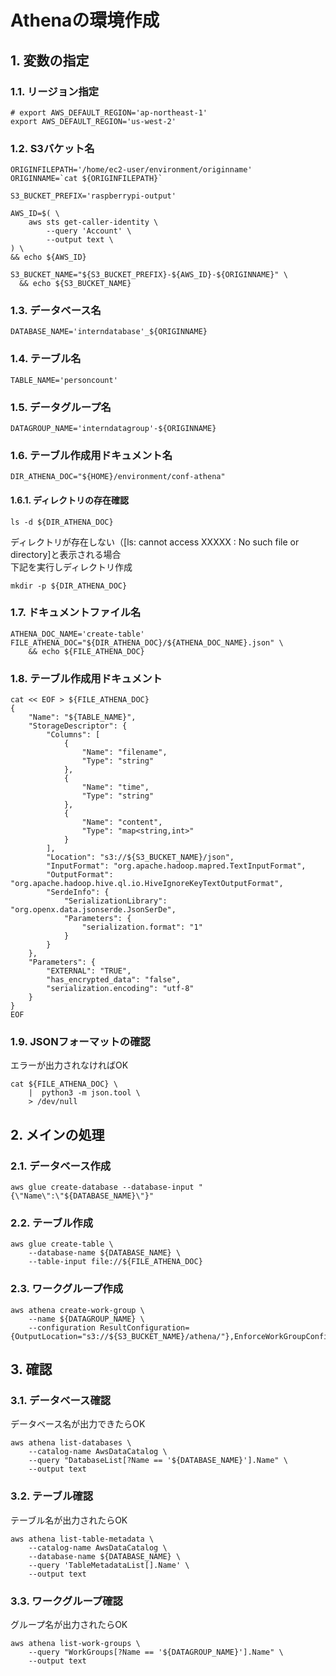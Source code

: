 <!-- omit in toc -->
# Athenaの環境作成

## 1. 変数の指定

### 1.1. リージョン指定

    # export AWS_DEFAULT_REGION='ap-northeast-1'
    export AWS_DEFAULT_REGION='us-west-2'

### 1.2. S3バケット名

    ORIGINFILEPATH='/home/ec2-user/environment/originname'
    ORIGINNAME=`cat ${ORIGINFILEPATH}`

    S3_BUCKET_PREFIX='raspberrypi-output'

    AWS_ID=$( \
        aws sts get-caller-identity \
            --query 'Account' \
            --output text \
    ) \
    && echo ${AWS_ID}

    S3_BUCKET_NAME="${S3_BUCKET_PREFIX}-${AWS_ID}-${ORIGINNAME}" \
      && echo ${S3_BUCKET_NAME}

### 1.3. データベース名

    DATABASE_NAME='interndatabase'_${ORIGINNAME}

### 1.4. テーブル名

    TABLE_NAME='personcount'

### 1.5. データグループ名

    DATAGROUP_NAME='interndatagroup'-${ORIGINNAME}

### 1.6. テーブル作成用ドキュメント名

    DIR_ATHENA_DOC="${HOME}/environment/conf-athena"

#### 1.6.1. ディレクトリの存在確認

    ls -d ${DIR_ATHENA_DOC}

ディレクトリが存在しない（[ls: cannot access XXXXX : No such file or directory]と表示される場合  
下記を実行しディレクトリ作成

    mkdir -p ${DIR_ATHENA_DOC}

### 1.7. ドキュメントファイル名

    ATHENA_DOC_NAME='create-table'
    FILE_ATHENA_DOC="${DIR_ATHENA_DOC}/${ATHENA_DOC_NAME}.json" \
        && echo ${FILE_ATHENA_DOC}

### 1.8. テーブル作成用ドキュメント

    cat << EOF > ${FILE_ATHENA_DOC}
    {
        "Name": "${TABLE_NAME}",
        "StorageDescriptor": {
            "Columns": [
                {
                    "Name": "filename",
                    "Type": "string"
                },
                {
                    "Name": "time",
                    "Type": "string"
                },
                {
                    "Name": "content",
                    "Type": "map<string,int>"
                }
            ],
            "Location": "s3://${S3_BUCKET_NAME}/json",
            "InputFormat": "org.apache.hadoop.mapred.TextInputFormat",
            "OutputFormat": "org.apache.hadoop.hive.ql.io.HiveIgnoreKeyTextOutputFormat",
            "SerdeInfo": {
                "SerializationLibrary": "org.openx.data.jsonserde.JsonSerDe",
                "Parameters": {
                    "serialization.format": "1"
                }
            }
        },
        "Parameters": {
            "EXTERNAL": "TRUE",
            "has_encrypted_data": "false",
            "serialization.encoding": "utf-8"
        }
    }
    EOF

### 1.9. JSONフォーマットの確認

エラーが出力されなければOK

    cat ${FILE_ATHENA_DOC} \
        |  python3 -m json.tool \
        > /dev/null

## 2. メインの処理

### 2.1. データベース作成

    aws glue create-database --database-input "{\"Name\":\"${DATABASE_NAME}\"}"

### 2.2. テーブル作成

    aws glue create-table \
        --database-name ${DATABASE_NAME} \
        --table-input file://${FILE_ATHENA_DOC}

### 2.3. ワークグループ作成

    aws athena create-work-group \
        --name ${DATAGROUP_NAME} \
        --configuration ResultConfiguration={OutputLocation="s3://${S3_BUCKET_NAME}/athena/"},EnforceWorkGroupConfiguration="true",PublishCloudWatchMetricsEnabled="true"

## 3. 確認

### 3.1. データベース確認

データベース名が出力できたらOK

    aws athena list-databases \
        --catalog-name AwsDataCatalog \
        --query "DatabaseList[?Name == '${DATABASE_NAME}'].Name" \
        --output text

### 3.2. テーブル確認

テーブル名が出力されたらOK

    aws athena list-table-metadata \
        --catalog-name AwsDataCatalog \
        --database-name ${DATABASE_NAME} \
        --query 'TableMetadataList[].Name' \
        --output text

### 3.3. ワークグループ確認

グループ名が出力されたらOK

    aws athena list-work-groups \
        --query "WorkGroups[?Name == '${DATAGROUP_NAME}'].Name" \
        --output text
